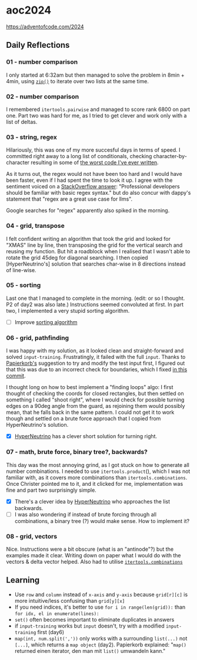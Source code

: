 # aoc2024
https://adventofcode.com/2024

## Daily Reflections

### 01 - number comparison
I only started at 6:32am but then managed to solve the problem in 8min + 4min, using
[`zip()`](https://docs.python.org/3.3/library/functions.html)
to iterate over two lists at the same time.

### 02 - number comparison
I remembered `itertools.pairwise` and managed to score rank 6800 on part one.
Part two was hard for me, as I tried to get clever and work only with a list of deltas.

### 03 - string, regex
Hilariously, this was one of my more succesful days in terms of speed.
I committed right away to a long list of conditionals, checking character-by-character resulting
in some of [the worst code I've ever written](https://github.com/cmacht/aoc/blob/main/03/puzzle03.py).

As it turns out, the regex would not have been too hard and I would have been faster,
even if I had spent the time to look it up. I agree with the sentiment voiced on a
[StackOverflow answer](https://stackoverflow.com/a/1098336):
"Professional developers should be familiar with basic regex syntax."
but do also concur with dappy's statement that "regex are a great use case for llms".

Google searches for "regex" apparently also spiked in the morning.


### 04 - grid, transpose
I felt confident writing an algorithm that took the grid and looked for "XMAS" line by line,
then transposing the grid for the vertical search and reusing my function.
But hit a roadblock when I realised that I wasn't able to rotate the grid 45deg for diagonal searching.
I then copied [HyperNeutrino's] solution that searches char-wise in 8 directions instead of line-wise.

### 05 - sorting
Last one that I managed to complete in the morning. (edit: or so I thought. P2 of day2 was also late.) Instructions seemed convoluted at first.
In part two, I implemented a very stupid sorting algorithm.

- [ ] Improve [sorting algorithm](https://github.com/cmacht/aoc/blob/1130b465c3e7049763365930c9d2736db9b84438/05/puzzle05b.py#L23)

### 06 - grid, pathfinding
I was happy with my solution, as it looked clean and straight-forward and solved `input-training`.
Frustratingly, it failed with the full `input`. Thanks to [Papierkorb's](https://github.com/Papierkorb2292)
suggestion to try and modify the test input first, 
I figured out that this was due to an incorrect check for boundaries, which I fixed [in this commit](https://github.com/cmacht/aoc/commit/872294b51cf749d0d12b40039d347ee4dcbb08ac#diff-acf549eb5923d4256cd93615abdeaee28f71c5c61b208e8cf87df4bc4eed9deeR40).

I thought long on how to best implement a "finding loops" algo: I first thought of checking the coords for closed rectangles,
but then settled on something I called "shoot right", where I would check for possible turning edges on a 90deg angle from the guard,
as rejoining them would possibly mean, that he falls back in the same pattern. I could not get it to work though
and settled on a brute force approach that I copied from HyperNeutrino's solution.
- [x] [HyperNeutrino](https://youtu.be/UPS2jl3JmCs?t=369) has a clever short solution for turning right.

### 07 - math, brute force, binary tree?, backwards?
This day was the most annoying grind, as I got stuck on how to generate all number combinations.
I needed to use `itertools.product`(), which I was not familiar with,
as it covers more combinations than `itertools.combinations`.
Once Christer pointed me to it, and it clicked for me, implementation was fine and part two surprisingly simple.

- [x] There's a clever idea by [HyperNeutrino](https://www.youtube.com/watch?v=1ZIJ9qo9bnY) who approaches the list backwards.
- [ ] I was also wondering if instead of brute forcing through all combinations, a binary tree (?) would make sense. How to implement it?

### 08 - grid, vectors
Nice. Instructions were a bit obscure (what is an "antinode"?) but the examples made it clear.
Writing down on paper what I would do with the vectors & delta vector helped.
Also had to utilise [`itertools.combinations`](https://docs.python.org/3/library/itertools.html#itertools.combinations)

## Learning
- Use `row` and `column` instead of `x-axis` and `y-axis` because `grid[r][c]` is more intuitive/less confusing than `grid[y][x]`
- If you need indices, it's better to use `for i in range(len(grid)):` than `for idx, el in enumerate(lines):`
- `set()` often becomes important to eliminate duplicates in answers
- if `input-training` works but `input` doesn't, try with a modified `input-training` first (day6)
- `map(int, num.split(','))` only works with a surrounding `list(...)` not `[...]`, which returns a `map object` (day2).
Papierkorb explained: "`map()` returned einen iterator, den man mit `list()` umwandeln kann."